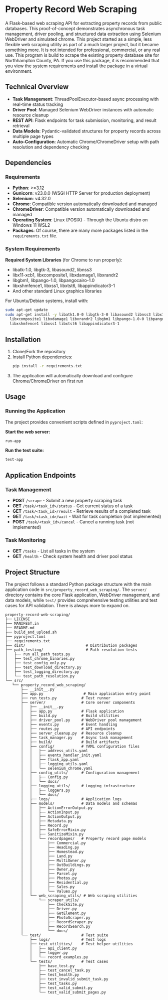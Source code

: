 # Property Record Web Scraping

A Flask-based web scraping API for extracting property records from public databases. This proof-of-concept demonstrates asynchronous task management, driver pooling, and structured data extraction using Selenium WebDriver and simulated chrome. This project started as a simple, less flexible web scraping utility as part of a much larger project, but it became something more. It is not intended for professional, commercial, or any real use. This program is build to scrape the existing property database site for Northhampton County, PA. If you use this package, it is recommended that you view the system requirements and install the package in a virtual environment.

## Technical Overview

- **Task Management**: ThreadPoolExecutor-based async processing with real-time status tracking
- **Driver Pool**: Managed Selenium WebDriver instances with automatic resource cleanup  
- **REST API**: Flask endpoints for task submission, monitoring, and result retrieval
- **Data Models**: Pydantic-validated structures for property records across multiple page types
- **Auto-Configuration**: Automatic Chrome/ChromeDriver setup with path resolution and dependency checking

## Dependencies

### Requirements
- **Python**: >=3.12
- **Gunicorn**: v23.0.0 (WSGI HTTP Server for production deployment)
- **Selenium**: v4.32.0
- **Chrome**: Compatible version automatically downloaded and managed
- **ChromeDriver**: Compatible version automatically downloaded and managed
- **Operating System**: Linux (POSIX) - Through the Ubuntu distro on Windows 11 WSL2
- **Packages**: Of course, there are many more packages listed in the `requirements.txt` file.

### System Requirements

**Required System Libraries** (for Chrome to run properly):
- libatk-1.0, libgtk-3, libasound2, libnss3
- libx11-xcb1, libxcomposite1, libxdamage1, libxrandr2
- libgbm1, libpango-1.0, libpangocairo-1.0
- libxshmfence1, libxss1, libxtst6, libappindicator3-1
- And other standard Linux graphics libraries

For Ubuntu/Debian systems, install with:
```bash
sudo apt-get update
sudo apt-get install -y libatk1.0-0 libgtk-3-0 libasound2 libnss3 libx11-xcb1 \
  libxcomposite1 libxdamage1 libxrandr2 libgbm1 libpango-1.0-0 libpangocairo-1.0-0 \
  libxshmfence1 libxss1 libxtst6 libappindicator3-1
```

## Installation

1. Clone/Fork the repository
2. Install Python dependencies:
   ```bash
   pip install -r requirements.txt
   ```
3. The application will automatically download and configure Chrome/ChromeDriver on first run

## Usage

### Running the Application
The project provides convenient scripts defined in `pyproject.toml`:

**Start the web server:**
```bash
run-app
```

**Run the test suite:**
```bash
test-app
```

## Application Endpoints

### Task Management
- **POST** `/scrape` - Submit a new property scraping task
- **GET** `/task/<task_id>/status` - Get current status of a task
- **GET** `/task/<task_id>/result` - Retrieve results of a completed task
- **GET** `/task/<task_id>/wait` - Wait for task completion (not implemented)
- **POST** `/task/<task_id>/cancel` - Cancel a running task (not implemented)

### Task Monitoring
- **GET** `/tasks` - List all tasks in the system
- **GET** `/health` - Check system health and driver pool status

## Project Structure

The project follows a standard Python package structure with the main application code in `src/property_record_web_scraping/`. The `server/` directory contains the core Flask application, WebDriver management, and data models, while `test/` provides comprehensive testing utilities and test cases for API validation. There is always more to expand on.

```
property-record-web-scraping/
├── LICENSE
├── MANIFEST.in
├── README.md
├── build_and_upload.sh
├── pyproject.toml
├── requirements.txt
├── dist/                           # Distribution packages
├── path_testing/                   # Path resolution tests
│   ├── run_all_path_tests.py
│   ├── test_chrome_binaries.py
│   ├── test_config_only.py
│   ├── test_download_directory.py
│   ├── test_logging_directory.py
│   └── test_path_resolution.py
└── src/
   └── property_record_web_scraping/
       ├── __init__.py
       ├── app.py                  # Main application entry point
       ├── run_tests.py           # Test runner
       ├── server/                # Core server components
       │   ├── __init__.py
       │   ├── app.py             # Flask application
       │   ├── build.py           # Build utilities
       │   ├── driver_pool.py     # WebDriver pool management
       │   ├── events.py          # Event handling
       │   ├── routes.py          # API endpoints
       │   ├── server_cleanup.py  # Resource cleanup
       │   ├── task_manager.py    # Async task management
       │   ├── build/             # Build artifacts
       │   ├── config/            # YAML configuration files
       │   │   ├── address_utils.yaml
       │   │   ├── events_handler_init.yaml
       │   │   ├── flask_app.yaml
       │   │   ├── logging_utils.yaml
       │   │   └── selenium_chrome.yaml
       │   ├── config_utils/      # Configuration management
       │   │   ├── Config.py
       │   │   └── docs/
       │   ├── logging_utils/     # Logging infrastructure
       │   │   ├── loggers.py
       │   │   └── docs/
       │   ├── logs/              # Application logs
       │   ├── models/            # Data models and schemas
       │   │   ├── ActionErrorOutput.py
       │   │   ├── ActionInput.py
       │   │   ├── ActionOutput.py
       │   │   ├── Metadata.py
       │   │   ├── Record.py
       │   │   ├── SafeErrorMixin.py
       │   │   ├── SanitizeMixin.py
       │   │   └── recordpages/   # Property record page models
       │   │       ├── Commercial.py
       │   │       ├── Heading.py
       │   │       ├── Homestead.py
       │   │       ├── Land.py
       │   │       ├── MultiOwner.py
       │   │       ├── OutBuildings.py
       │   │       ├── Owner.py
       │   │       ├── Parcel.py
       │   │       ├── Photos.py
       │   │       ├── Residential.py
       │   │       ├── Sales.py
       │   │       └── Values.py
       │   └── web_scraping_utils/ # Web scraping utilities
       │       └── scraper_utils/
       │           ├── CheckSite.py
       │           ├── Driver.py
       │           ├── GetElement.py
       │           ├── PhotoScraper.py
       │           ├── RecordScraper.py
       │           ├── RecordSearch.py
       │           └── docs/
       └── test/                  # Test suite
           ├── logs/              # Test logs
           ├── test_utilities/    # Test helper utilities
           │   ├── api_client.py
           │   ├── logger.py
           │   └── record_examples.py
           └── tests/             # Test cases
               ├── base_test.py
               ├── test_cancel_task.py
               ├── test_health.py
               ├── test_invalid_submit_task.py
               ├── test_tasks.py
               ├── test_valid_submit.py
               └── test_valid_submit_pages.py
```
